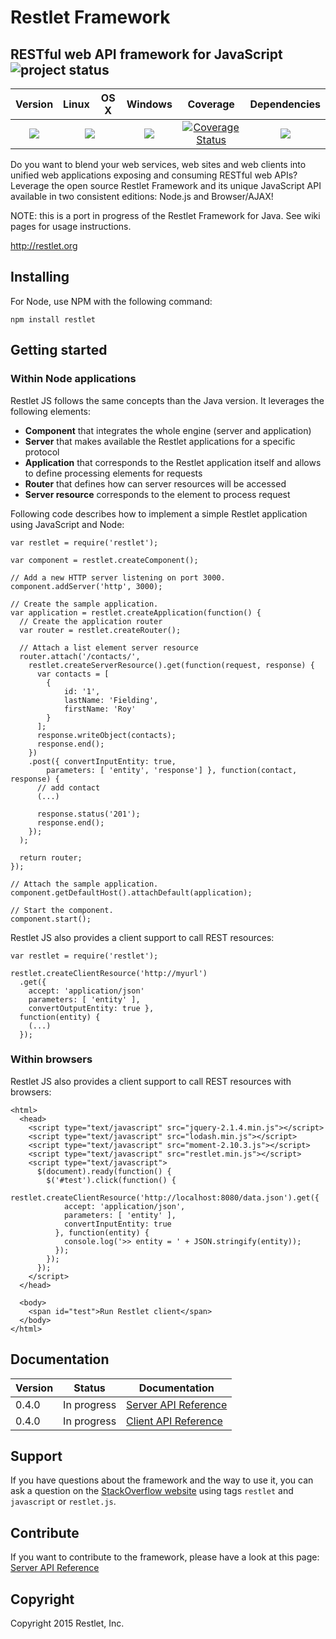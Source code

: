 # Restlet Framework

## RESTful web API framework for JavaScript ![project status](http://dl.dropbox.com/u/2208502/maintained.png)

<table>
  <thead>
    <tr>
      <th>Version</th>
      <th>Linux</th>
      <th>OS X</th>
      <th>Windows</th>
      <th>Coverage</th>
      <th>Dependencies</th>
    </tr>
  </thead>
  <tbody>
    <tr>
      <td align="center">
        <a href="https://www.npmjs.org/package/restlet"><img src="https://img.shields.io/npm/v/restlet.svg"></a>
      </td>
      <td colspan="2" align="center">
        <a href="https://travis-ci.org/restlet/restlet-framework-js"><img src="https://travis-ci.org/restlet/restlet-framework-js.svg"></a>
      </td>
      <td align="center">
        <a href="https://ci.appveyor.com/project/templth/restlet-framework-js"><img src="https://ci.appveyor.com/api/projects/status/qeocly6jag8hkdbu?svg=true"></a>
      </td>
      <td align="center">
        <a href="https://coveralls.io/r/restlet/restlet-framework-js"><img src="https://coveralls.io/repos/restlet/restlet-framework-js/badge.svg" alt="Coverage Status"></a>
      </td>
      <td align="center">
        <a href="https://david-dm.org/"><img src="https://david-dm.org/restlet/restlet-framework-js.svg"></a>
      </td>
    </tr>
  </tbody>
</table>

Do you want to blend your web services, web sites and web clients into unified web applications exposing and consuming RESTful web APIs?
Leverage the open source Restlet Framework and its unique JavaScript API available in two consistent editions: Node.js and Browser/AJAX! 

NOTE: this is a port in progress of the Restlet Framework for Java. See wiki pages for usage instructions.

http://restlet.org

## Installing

For Node, use NPM with the following command:

```
npm install restlet
```

## Getting started

### Within Node applications

Restlet JS follows the same concepts than the Java version. It leverages the following elements:

* __Component__ that integrates the whole engine (server and application)
* __Server__ that makes available the Restlet applications for a specific protocol
* __Application__ that corresponds to the Restlet application itself and allows to define
processing elements for requests
* __Router__ that defines how can server resources will be accessed
* __Server resource__ corresponds to the element to process request

Following code describes how to implement a simple Restlet application using JavaScript
and Node:

    var restlet = require('restlet');

    var component = restlet.createComponent();

    // Add a new HTTP server listening on port 3000.
    component.addServer('http', 3000);

    // Create the sample application.
    var application = restlet.createApplication(function() {
      // Create the application router
      var router = restlet.createRouter();

      // Attach a list element server resource
      router.attach('/contacts/',
        restlet.createServerResource().get(function(request, response) {
          var contacts = [
            {
                id: '1',
                lastName: 'Fielding',
                firstName: 'Roy'
            }
          ];
          response.writeObject(contacts);
          response.end();
        })
        .post({ convertInputEntity: true,
            parameters: [ 'entity', 'response'] }, function(contact, response) {
          // add contact
          (...)

          response.status('201');
          response.end();
        });
      );

      return router;
    });

    // Attach the sample application.
    component.getDefaultHost().attachDefault(application);

    // Start the component.
    component.start();

Restlet JS also provides a client support to call REST resources:

    var restlet = require('restlet');

    restlet.createClientResource('http://myurl')
      .get({
        accept: 'application/json'
        parameters: [ 'entity' ],
        convertOutputEntity: true },
      function(entity) {
        (...)
      });

### Within browsers

Restlet JS also provides a client support to call REST resources with browsers:

    <html>
      <head>
        <script type="text/javascript" src="jquery-2.1.4.min.js"></script>
        <script type="text/javascript" src="lodash.min.js"></script>
        <script type="text/javascript" src="moment-2.10.3.js"></script>
        <script type="text/javascript" src="restlet.min.js"></script>
        <script type="text/javascript">
          $(document).ready(function() {
            $('#test').click(function() {
              restlet.createClientResource('http://localhost:8080/data.json').get({
                accept: 'application/json',
                parameters: [ 'entity' ],
                convertInputEntity: true
              }, function(entity) {
                console.log('>> entity = ' + JSON.stringify(entity));
              });
            });
          });
        </script>
      </head>

      <body>
        <span id="test">Run Restlet client</span>
      </body>
    </html>

## Documentation

| Version | Status | Documentation |
| ------- | -------| --------------|
| 0.4.0   | In progress | [Server API Reference](https://github.com/restlet/restlet-framework-js/blob/master/docs/references/doc-server-0.4.0.md) |
| 0.4.0   | In progress | [Client API Reference](https://github.com/restlet/restlet-framework-js/blob/master/docs/references/doc-client-0.4.0.md) |

## Support

If you have questions about the framework and the way to use it, you can ask a question
on the [StackOverflow website](http://stackoverflow.com/questions/tagged/restlet+javascript) using tags `restlet` and `javascript`
or `restlet.js`.

## Contribute

If you want to contribute to the framework, please have a look at this page:
[Server API Reference](https://github.com/restlet/restlet-framework-js/blob/master/docs/guides/contribute.md)

## Copyright

Copyright 2015 Restlet, Inc.
